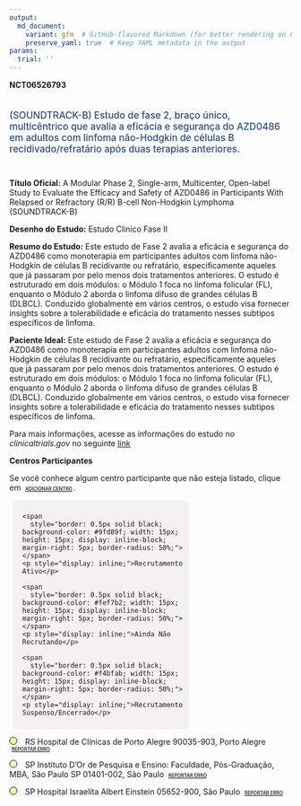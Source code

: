 ```yaml
---
output: 
  md_document:
    variant: gfm  # GitHub-flavored Markdown (for better rendering on GitHub)
    preserve_yaml: true  # Keep YAML metadata in the output
params:
  trial: ''
---
```


**NCT06526793**

<div style="padding: 5px 5px 5px 0px; font-size: 1.20em; font-weight: 500; color: #2E4A7F; text-align: left; margin-bottom: 20px">

(SOUNDTRACK-B) Estudo de fase 2, braço único, multicêntrico que avalia a
eficácia e segurança do AZD0486 em adultos com linfoma não-Hodgkin de
células B recidivado/refratário após duas terapias anteriores.

</div>

**Título Oficial:** A Modular Phase 2, Single-arm, Multicenter,
Open-label Study to Evaluate the Efficacy and Safety of AZD0486 in
Participants With Relapsed or Refractory (R/R) B-cell Non-Hodgkin
Lymphoma (SOUNDTRACK-B)

**Desenho do Estudo:** Estudo Clinico Fase II

**Resumo do Estudo:** Este estudo de Fase 2 avalia a eficácia e
segurança do AZD0486 como monoterapia em participantes adultos com
linfoma não-Hodgkin de células B recidivante ou refratário,
especificamente aqueles que já passaram por pelo menos dois tratamentos
anteriores. O estudo é estruturado em dois módulos: o Módulo 1 foca no
linfoma folicular (FL), enquanto o Módulo 2 aborda o linfoma difuso de
grandes células B (DLBCL). Conduzido globalmente em vários centros, o
estudo visa fornecer insights sobre a tolerabilidade e eficácia do
tratamento nesses subtipos específicos de linfoma.

**Paciente Ideal:** Este estudo de Fase 2 avalia a eficácia e segurança
do AZD0486 como monoterapia em participantes adultos com linfoma
não-Hodgkin de células B recidivante ou refratário, especificamente
aqueles que já passaram por pelo menos dois tratamentos anteriores. O
estudo é estruturado em dois módulos: o Módulo 1 foca no linfoma
folicular (FL), enquanto o Módulo 2 aborda o linfoma difuso de grandes
células B (DLBCL). Conduzido globalmente em vários centros, o estudo
visa fornecer insights sobre a tolerabilidade e eficácia do tratamento
nesses subtipos específicos de linfoma.

Para mais informações, acesse as informações do estudo no
*clinicaltrials.gov* no seguinte
[link](https://clinicaltrials.gov/ct2/show/NCT06526793)

**Centros Participantes**

Se você conhece algum centro participante que não esteja listado, clique
em
<span style="color: #2E4A7F; margin-left: 2px; padding: 2px; background-color: #f3f2f1; border-radius: 8px; font-weight: 500; font-size: 0.6em">[ADICIONAR
CENTRO](https://flazar.shinyapps.io/formsapp?study_nct_id=NCT06526793&location_id=N%2FA&location_full_name=N%2FA&form_type=Adicionar%20Centro%7D)</span>.

<div style="margin-bottom: 8px; margin-left: 5px; padding: 8px; max-width: 300px; background-color: #f3f2f1; border-radius: 8px;">

<div style="margin-left: 10px;">

    <span 
      style="border: 0.5px solid black; background-color: #9fd89f; width: 15px; height: 15px; display: inline-block; margin-right: 5px; border-radius: 50%;"></span>
    <p style="display: inline;">Recrutamento Ativo</p>

</div>

<div style="margin-left: 10px;">

    <span 
      style="border: 0.5px solid black; background-color: #fef7b2; width: 15px; height: 15px; display: inline-block; margin-right: 5px; border-radius: 50%;"></span>
    <p style="display: inline;">Ainda Não Recrutando</p>

</div>

<div style="margin-left: 10px;">

    <span 
      style="border: 0.5px solid black; background-color: #f4bfab; width: 15px; height: 15px; display: inline-block; margin-right: 5px; border-radius: 50%;"></span>
    <p style="display: inline;">Recrutamento Suspenso/Encerrado</p>

</div>

</div>

<span style="border: 0.5px solid black; display: inline-block; width: 12px; height: 12px; border-radius: 50%; margin-right: 10px; padding-bottom: 0px; background-color: #fef7b2;"></span>
RS Hospital de Clínicas de Porto Alegre 90035-903, Porto Alegre
<span style="color: #2E4A7F; margin-left: 2px; padding: 2px; background-color: #f3f2f1; border-radius: 8px; font-weight: 500; font-size: 0.6em">[REPORTAR
ERRO](https://flazar.shinyapps.io/formsapp?study_nct_id=NCT06526793&location_id=RESEARCHSITEPORTOALEGRE90035903BRAZIL&location_full_name=Hospital%20de%20Cl%C3%ADnicas%20de%20Porto%20Alegre%2C%2090035-903%2C%20Porto%20Alegre&form_type=Reportar%20Erro)</span>

<span style="border: 0.5px solid black; display: inline-block; width: 12px; height: 12px; border-radius: 50%; margin-right: 10px; padding-bottom: 0px; background-color: #fef7b2;"></span>
SP Instituto D’Or de Pesquisa e Ensino: Faculdade, Pós-Graduação, MBA,
São Paulo SP 01401-002, São Paulo
<span style="color: #2E4A7F; margin-left: 2px; padding: 2px; background-color: #f3f2f1; border-radius: 8px; font-weight: 500; font-size: 0.6em">[REPORTAR
ERRO](https://flazar.shinyapps.io/formsapp?study_nct_id=NCT06526793&location_id=RESEARCHSITESAOPAULO01401002BRAZIL&location_full_name=Instituto%20D%27Or%20de%20Pesquisa%20e%20Ensino%3A%20Faculdade%2C%20P%C3%B3s-Gradua%C3%A7%C3%A3o%2C%20MBA%2C%20S%C3%A3o%20Paulo%20SP%2C%2001401-002%2C%20S%C3%A3o%20Paulo&form_type=Reportar%20Erro)</span>

<span style="border: 0.5px solid black; display: inline-block; width: 12px; height: 12px; border-radius: 50%; margin-right: 10px; padding-bottom: 0px; background-color: #fef7b2;"></span>
SP Hospital Israelita Albert Einstein 05652-900, São Paulo
<span style="color: #2E4A7F; margin-left: 2px; padding: 2px; background-color: #f3f2f1; border-radius: 8px; font-weight: 500; font-size: 0.6em">[REPORTAR
ERRO](https://flazar.shinyapps.io/formsapp?study_nct_id=NCT06526793&location_id=RESEARCHSITESAOPAULO05652900BRAZIL&location_full_name=Hospital%20Israelita%20Albert%20Einstein%2C%2005652-900%2C%20S%C3%A3o%20Paulo&form_type=Reportar%20Erro)</span>
